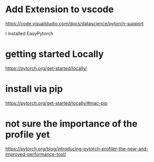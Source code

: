 # Add Extension to vscode
https://code.visualstudio.com/docs/datascience/pytorch-support

I installed EasyPytorch

# getting started Locally
https://pytorch.org/get-started/locally/

# install via pip
https://pytorch.org/get-started/locally/#mac-pip

# not sure the importance of the profile yet
https://pytorch.org/blog/introducing-pytorch-profiler-the-new-and-improved-performance-tool/